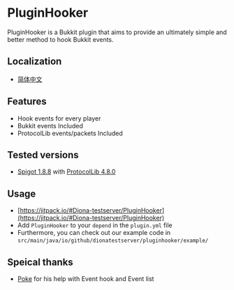 # PluginHooker

PluginHooker is a Bukkit plugin that aims to provide an ultimately simple and better method to hook Bukkit events.

## Localization

* [简体中文](README_zh_CN.md)

## Features

*   Hook events for every player
*   Bukkit events Included
*   ProtocolLib events/packets Included

## Tested versions

*   [Spigot 1.8.8](https://hub.spigotmc.org/stash/projects/SPIGOT/repos/spigot/browse?at=refs%2Fheads%2Fversion%2F1.8.8) with [ProtocolLib 4.8.0](https://github.com/dmulloy2/ProtocolLib/tree/master)

## Usage

*   [https://jitpack.io/#Diona-testserver/PluginHooker](https://jitpack.io/#Diona-testserver/PluginHooker)
*   Add `PluginHooker` to your `depend`  in the `plugin.yml` file
*   Furthermore, you can check out our example code in `src/main/java/io/github/dionatestserver/pluginhooker/example/`

## Speical thanks

*   [Poke](https://github.com/Pokemonplatin) for his help with Event hook and Event list